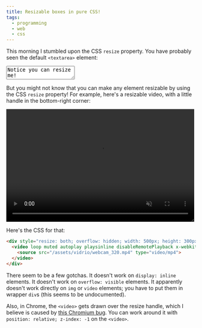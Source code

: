 ```yaml
---
title: Resizable boxes in pure CSS!
tags:
  - programming
  - web
  - css
---
```


This morning I stumbled upon the CSS `resize` property.
You have probably seen the default `<textarea>` element:

<p>
  <textarea>Notice you can resize me!</textarea>
</p>

But you might not know that you can make any element resizable
by using the CSS `resize` property!
For example, here's a resizable video,
with a little handle in the bottom-right corner:

<p>
    <div style="resize: both; overflow: hidden; width: 500px; height: 300px;">
      <video loop muted autoplay playsinline disableRemotePlayback x-webkit-airplay="deny" disablePictureInPicture style="width: 100%; height: 100%; object-fit: cover; position: relative; z-index: -1">
        <source src="/assets/vidrio/webcam_320.mp4" type="video/mp4">
      </video>
    </div>
</p>

Here's the CSS for that:

```html
<div style="resize: both; overflow: hidden; width: 500px; height: 300px;">
  <video loop muted autoplay playsinline disableRemotePlayback x-webkit-airplay="deny" disablePictureInPicture style="width: 100%; height: 100%; object-fit: cover; position: relative; z-index: -1">
    <source src="/assets/vidrio/webcam_320.mp4" type="video/mp4">
  </video>
</div>
```

There seem to be a few gotchas.
It doesn't work on `display: inline` elements.
It doesn't work on `overflow: visible` elements.
It apparently doesn't work directly on `img` or `video` elements;
you have to put them in wrapper `div`s
(this seems to be undocumented).

Also, in Chrome, the `<video>` gets drawn over the resize handle,
which I believe is caused by [this Chromium bug](https://bugs.chromium.org/p/chromium/issues/detail?id=370604).
You can work around it with `position: relative; z-index: -1` on the `<video>`.
